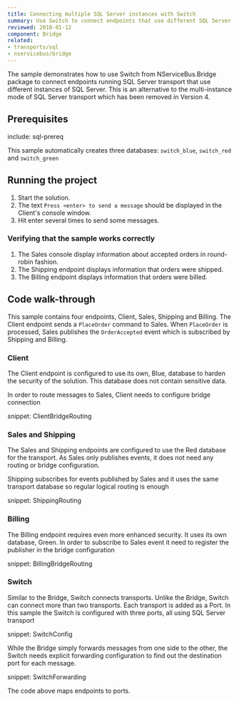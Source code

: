 ```yaml
---
title: Connecting multiple SQL Server instances with Switch
summary: Use Switch to connect endpoints that use different SQL Server instances
reviewed: 2018-01-12
component: Bridge
related:
- transports/sql
- nservicebus/bridge
---
```


The sample demonstrates how to use Switch from NServiceBus.Bridge package to connect endpoints running SQL Server transport that use different instances of SQL Server. This is an alternative to the multi-instance mode of SQL Server transport which has been removed in Version 4.


## Prerequisites

include: sql-prereq

This sample automatically creates three databases: `switch_blue`, `switch_red` and `switch_green`


## Running the project

 1. Start the solution.
 1. The text `Press <enter> to send a message` should be displayed in the Client's console window.
 1. Hit enter several times to send some messages.


### Verifying that the sample works correctly

 1. The Sales console display information about accepted orders in round-robin fashion.
 1. The Shipping endpoint displays information that orders were shipped.
 1. The Billing endpoint displays information that orders were billed.


## Code walk-through

This sample contains four endpoints, Client, Sales, Shipping and Billing. The Client endpoint sends a `PlaceOrder` command to Sales. When `PlaceOrder` is processed, Sales publishes the `OrderAccepted` event which is subscribed by Shipping and Billing.


### Client

The Client endpoint is configured to use its own, Blue, database to harden the security of the solution. This database does not contain sensitive data.

In order to route messages to Sales, Client needs to configure bridge connection

snippet: ClientBridgeRouting


### Sales and Shipping

The Sales and Shipping endpoints are configured to use the Red database for the transport. As Sales only publishes events, it does not need any routing or bridge configuration.

Shipping subscribes for events published by Sales and it uses the same transport database so regular logical routing is enough

snippet: ShippingRouting


### Billing

The Billing endpoint requires even more enhanced security. It uses its own database, Green. In order to subscribe to Sales event it need to register the publisher in the bridge configuration

snippet: BillingBridgeRouting


### Switch

Similar to the Bridge, Switch connects transports. Unlike the Bridge, Switch can connect more than two transports. Each transport is added as a Port. In this sample the Switch is configured with three ports, all using SQL Server transport

snippet: SwitchConfig

While the Bridge simply forwards messages from one side to the other, the Switch needs explicit forwarding configuration to find out the destination port for each message.

snippet: SwitchForwarding

The code above maps endpoints to ports.
